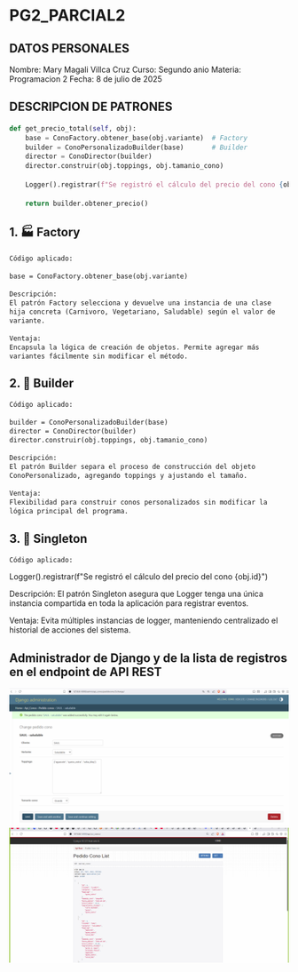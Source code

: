 # PG2_PARCIAL2
## DATOS PERSONALES
Nombre: Mary Magali Villca Cruz
Curso: Segundo anio
Materia: Programacion 2
Fecha: 8 de julio de 2025
## DESCRIPCION DE PATRONES
``` python
def get_precio_total(self, obj):
    base = ConoFactory.obtener_base(obj.variante)  # Factory
    builder = ConoPersonalizadoBuilder(base)       # Builder
    director = ConoDirector(builder)
    director.construir(obj.toppings, obj.tamanio_cono)

    Logger().registrar(f"Se registró el cálculo del precio del cono {obj.id}")  # Singleton

    return builder.obtener_precio()
```

## 1. 🏭 Factory

    Código aplicado:

    base = ConoFactory.obtener_base(obj.variante)

    Descripción:
    El patrón Factory selecciona y devuelve una instancia de una clase hija concreta (Carnivoro, Vegetariano, Saludable) según el valor de variante.

    Ventaja:
    Encapsula la lógica de creación de objetos. Permite agregar más variantes fácilmente sin modificar el método.

## 2. 🧱 Builder

    Código aplicado:

    builder = ConoPersonalizadoBuilder(base)
    director = ConoDirector(builder)
    director.construir(obj.toppings, obj.tamanio_cono)

    Descripción:
    El patrón Builder separa el proceso de construcción del objeto ConoPersonalizado, agregando toppings y ajustando el tamaño.

    Ventaja:
    Flexibilidad para construir conos personalizados sin modificar la lógica principal del programa.

## 3. 👤 Singleton

    Código aplicado:

Logger().registrar(f"Se registró el cálculo del precio del cono {obj.id}")

Descripción:
El patrón Singleton asegura que Logger tenga una única instancia compartida en toda la aplicación para registrar eventos.

Ventaja:
Evita múltiples instancias de logger, manteniendo centralizado el historial de acciones del sistema.

## Administrador de Django y de la lista de registros en el endpoint de API REST

![alt text](<VALIDACION ADMIN.png>)
![alt text](<VALIDACION API.png>)
